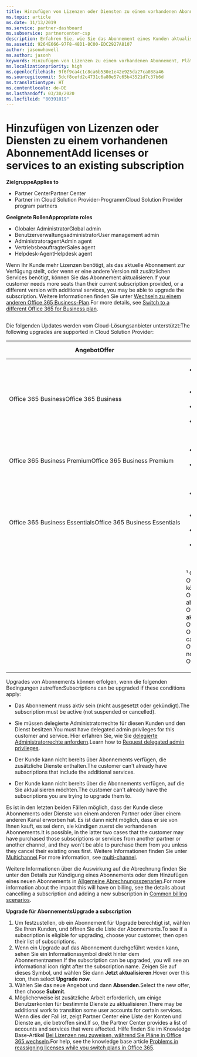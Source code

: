 ```yaml
---
title: Hinzufügen von Lizenzen oder Diensten zu einem vorhandenen Abonnement | Partner Center
ms.topic: article
ms.date: 11/13/2019
ms.service: partner-dashboard
ms.subservice: partnercenter-csp
description: Erfahren Sie, wie Sie das Abonnement eines Kunden aktualisieren oder ändern, indem Sie beispielsweise weitere Lizenzen oder Arbeitsplätze hinzufügen oder zu einer anderen Version mit anderen Diensten wechseln.
ms.assetid: 9264E666-97F8-48D1-8C00-EDC2927A8107
author: jasonwhowell
ms.author: jasonh
keywords: Hinzufügen von Lizenzen zu einem vorhandenen Abonnement, Plätze zu einem vorhandenen Abonnement hinzufügen, Abonnement andern, Ändern eines Abonnements, Weitere Lizenzen für einen Kunden erwerben
ms.localizationpriority: high
ms.openlocfilehash: 9f6f9ca4c1c8ca6b530e1e42e925da27ca088a46
ms.sourcegitcommit: 5dcf8cefd2c4731c6a80e57c65b43521d7c37b6d
ms.translationtype: HT
ms.contentlocale: de-DE
ms.lasthandoff: 03/30/2020
ms.locfileid: "80391019"
---
```

# <a name="add-licenses-or-services-to-an-existing-subscription"></a><span data-ttu-id="debef-104">Hinzufügen von Lizenzen oder Diensten zu einem vorhandenen Abonnement</span><span class="sxs-lookup"><span data-stu-id="debef-104">Add licenses or services to an existing subscription</span></span>

<span data-ttu-id="debef-105">**Zielgruppe**</span><span class="sxs-lookup"><span data-stu-id="debef-105">**Applies to**</span></span>

- <span data-ttu-id="debef-106">Partner Center</span><span class="sxs-lookup"><span data-stu-id="debef-106">Partner Center</span></span>
- <span data-ttu-id="debef-107">Partner im Cloud Solution Provider-Programm</span><span class="sxs-lookup"><span data-stu-id="debef-107">Cloud Solution Provider program partners</span></span>

<span data-ttu-id="debef-108">**Geeignete Rollen**</span><span class="sxs-lookup"><span data-stu-id="debef-108">**Appropriate roles**</span></span>

- <span data-ttu-id="debef-109">Globaler Administrator</span><span class="sxs-lookup"><span data-stu-id="debef-109">Global admin</span></span>
- <span data-ttu-id="debef-110">Benutzerverwaltungsadministrator</span><span class="sxs-lookup"><span data-stu-id="debef-110">User management admin</span></span>
- <span data-ttu-id="debef-111">Administratoragent</span><span class="sxs-lookup"><span data-stu-id="debef-111">Admin agent</span></span>
- <span data-ttu-id="debef-112">Vertriebsbeauftragter</span><span class="sxs-lookup"><span data-stu-id="debef-112">Sales agent</span></span>
- <span data-ttu-id="debef-113">Helpdesk-Agent</span><span class="sxs-lookup"><span data-stu-id="debef-113">Helpdesk agent</span></span>

<span data-ttu-id="debef-114">Wenn Ihr Kunde mehr Lizenzen benötigt, als das aktuelle Abonnement zur Verfügung stellt, oder wenn er eine andere Version mit zusätzlichen Services benötigt, können Sie das Abonnement aktualisieren.</span><span class="sxs-lookup"><span data-stu-id="debef-114">If your customer needs more seats than their current subscription provided, or a different version with additional services, you may be able to upgrade the subscription.</span></span> <span data-ttu-id="debef-115">Weitere Informationen finden Sie unter [Wechseln zu einem anderen Office 365 Business-Plan](https://go.microsoft.com/fwlink/p/?LinkId=723577).</span><span class="sxs-lookup"><span data-stu-id="debef-115">For more details, see [Switch to a different Office 365 for Business plan](https://go.microsoft.com/fwlink/p/?LinkId=723577).</span></span>

## <a href="" id="upgradesubscription"></a>


<span data-ttu-id="debef-116">Die folgenden Updates werden vom Cloud-Lösungsanbieter unterstützt:</span><span class="sxs-lookup"><span data-stu-id="debef-116">The following upgrades are supported in Cloud Solution Provider:</span></span>

<table>
<colgroup>
<col width="50%" />
<col width="50%" />
</colgroup>
<thead>
<tr class="header">
<th><span data-ttu-id="debef-117">Angebot</span><span class="sxs-lookup"><span data-stu-id="debef-117">Offer</span></span></th>
<th><span data-ttu-id="debef-118">Mögliche Upgrades</span><span class="sxs-lookup"><span data-stu-id="debef-118">Possible upgrades</span></span></th>
</tr>
</thead>
<tbody>
<tr class="odd">
<td><span data-ttu-id="debef-119">Office 365 Business</span><span class="sxs-lookup"><span data-stu-id="debef-119">Office 365 Business</span></span></td>
<td><ul>
<li><span data-ttu-id="debef-120">Office 365 Business Premium¹</span><span class="sxs-lookup"><span data-stu-id="debef-120">Office 365 Business Premium¹</span></span></li>
<li><span data-ttu-id="debef-121">Office 365 ProPlus</span><span class="sxs-lookup"><span data-stu-id="debef-121">Office 365 ProPlus</span></span></li>
<li><span data-ttu-id="debef-122">Office 365 Enterprise E3</span><span class="sxs-lookup"><span data-stu-id="debef-122">Office 365 Enterprise E3</span></span></li>
<li><span data-ttu-id="debef-123">Office 365 Enterprise E5</span><span class="sxs-lookup"><span data-stu-id="debef-123">Office 365 Enterprise E5</span></span></li>
</ul></td>
</tr>
<tr class="even">
<td><span data-ttu-id="debef-124">Office 365 Business Premium</span><span class="sxs-lookup"><span data-stu-id="debef-124">Office 365 Business Premium</span></span></td>
<td><ul>
<li><span data-ttu-id="debef-125">Office 365 Enterprise E3</span><span class="sxs-lookup"><span data-stu-id="debef-125">Office 365 Enterprise E3</span></span></li>
<li><span data-ttu-id="debef-126">Office 365 Enterprise E5</span><span class="sxs-lookup"><span data-stu-id="debef-126">Office 365 Enterprise E5</span></span></li>
</ul></td>
</tr>
<tr class="odd">
<td><span data-ttu-id="debef-127">Office 365 Business Essentials</span><span class="sxs-lookup"><span data-stu-id="debef-127">Office 365 Business Essentials</span></span></td>
<td><ul>
<li><span data-ttu-id="debef-128">Office 365 Business Premium¹</span><span class="sxs-lookup"><span data-stu-id="debef-128">Office 365 Business Premium¹</span></span></li>
<li><span data-ttu-id="debef-129">Office 365 Enterprise E1</span><span class="sxs-lookup"><span data-stu-id="debef-129">Office 365 Enterprise E1</span></span></li>
<li><span data-ttu-id="debef-130">Office 365 Enterprise E3</span><span class="sxs-lookup"><span data-stu-id="debef-130">Office 365 Enterprise E3</span></span></li>
<li><span data-ttu-id="debef-131">Office 365 Enterprise E5</span><span class="sxs-lookup"><span data-stu-id="debef-131">Office 365 Enterprise E5</span></span></li>
</ul></td>
</tr>
<tr class="even">
<td></td>
<td><p><span data-ttu-id="debef-132">¹ Office 365 Business India und Office 365 Business Essentials India können auf Office 365 Business Premium India, aber nicht auf Office 365 Business Premium aktualisiert werden.</span><span class="sxs-lookup"><span data-stu-id="debef-132">¹ Office 365 Business India and Office 365 Business Essentials India can be upgraded to Office 365 Business Premium India, not to Office 365 Business Premium.</span></span></p></td>
</tr>
</tbody>
</table>

<span data-ttu-id="debef-133">Upgrades von Abonnements können erfolgen, wenn die folgenden Bedingungen zutreffen:</span><span class="sxs-lookup"><span data-stu-id="debef-133">Subscriptions can be upgraded if these conditions apply:</span></span>

-   <span data-ttu-id="debef-134">Das Abonnement muss aktiv sein (nicht ausgesetzt oder gekündigt).</span><span class="sxs-lookup"><span data-stu-id="debef-134">The subscription must be active (not suspended or cancelled).</span></span>

-   <span data-ttu-id="debef-135">Sie müssen delegierte Administratorrechte für diesen Kunden und den Dienst besitzen.</span><span class="sxs-lookup"><span data-stu-id="debef-135">You must have delegated admin privileges for this customer and service.</span></span> <span data-ttu-id="debef-136">Hier erfahren Sie, wie Sie [delegierte Administratorrechte anfordern](request-a-relationship-with-a-customer.md).</span><span class="sxs-lookup"><span data-stu-id="debef-136">Learn how to [Request delegated admin privileges](request-a-relationship-with-a-customer.md).</span></span>

-   <span data-ttu-id="debef-137">Der Kunde kann nicht bereits über Abonnements verfügen, die zusätzliche Dienste enthalten.</span><span class="sxs-lookup"><span data-stu-id="debef-137">The customer can't already have subscriptions that include the additional services.</span></span>

-   <span data-ttu-id="debef-138">Der Kunde kann nicht bereits über die Abonnements verfügen, auf die Sie aktualisieren möchten.</span><span class="sxs-lookup"><span data-stu-id="debef-138">The customer can't already have the subscriptions you are trying to upgrade them to.</span></span>

<span data-ttu-id="debef-139">Es ist in den letzten beiden Fällen möglich, dass der Kunde diese Abonnements oder Dienste von einem anderen Partner oder über einem anderen Kanal erworben hat. Es ist dann nicht möglich, dass er sie von Ihnen kauft, es sei denn, sie kündigen zuerst die vorhandenen Abonnements.</span><span class="sxs-lookup"><span data-stu-id="debef-139">It is possible, in the latter two cases that the customer may have purchased those subscriptions or services from another partner or another channel, and they won't be able to purchase them from you unless they cancel their existing ones first.</span></span> <span data-ttu-id="debef-140">Weitere Informationen finden Sie unter [Multichannel](multichannel.md).</span><span class="sxs-lookup"><span data-stu-id="debef-140">For more information, see [multi-channel](multichannel.md).</span></span>

<span data-ttu-id="debef-141">Weitere Informationen über die Auswirkung auf die Abrechnung finden Sie unter den Details zur Kündigung eines Abonnements oder dem Hinzufügen eines neuen Abonnements in [Allgemeine Abrechnungsszenarien](common-billing-scenarios.md).</span><span class="sxs-lookup"><span data-stu-id="debef-141">For more information about the impact this will have on billing, see the details about cancelling a subscription and adding a new subscription in [Common billing scenarios](common-billing-scenarios.md).</span></span>

<span data-ttu-id="debef-142">**Upgrade für Abonnements**</span><span class="sxs-lookup"><span data-stu-id="debef-142">**Upgrade a subscription**</span></span>

1.  <span data-ttu-id="debef-143">Um festzustellen, ob ein Abonnement für Upgrade berechtigt ist, wählen Sie Ihren Kunden, und öffnen Sie die Liste der Abonnements.</span><span class="sxs-lookup"><span data-stu-id="debef-143">To see if a subscription is eligible for upgrading, choose your customer, then open their list of subscriptions.</span></span>
2.  <span data-ttu-id="debef-144">Wenn ein Upgrade auf das Abonnement durchgeführt werden kann, sehen Sie ein Informationssymbol direkt hinter dem Abonnementnamen.</span><span class="sxs-lookup"><span data-stu-id="debef-144">If the subscription can be upgraded, you will see an informational icon right after the subscription name.</span></span> <span data-ttu-id="debef-145">Zeigen Sie auf dieses Symbol, und wählen Sie dann **Jetzt aktualisieren**.</span><span class="sxs-lookup"><span data-stu-id="debef-145">Hover over this icon, then select **Upgrade now**.</span></span>
3.  <span data-ttu-id="debef-146">Wählen Sie das neue Angebot und dann **Absenden**.</span><span class="sxs-lookup"><span data-stu-id="debef-146">Select the new offer, then choose **Submit**.</span></span>
4.  <span data-ttu-id="debef-147">Möglicherweise ist zusätzliche Arbeit erforderlich, um einige Benutzerkonten für bestimmte Dienste zu aktualisieren.</span><span class="sxs-lookup"><span data-stu-id="debef-147">There may be additional work to transition some user accounts for certain services.</span></span> <span data-ttu-id="debef-148">Wenn dies der Fall ist, zeigt Partner Center eine Liste der Konten und Dienste an, die betroffen sind.</span><span class="sxs-lookup"><span data-stu-id="debef-148">If so, the Partner Center provides a list of accounts and services that were affected.</span></span> <span data-ttu-id="debef-149">Hilfe finden Sie im Knowledge Base-Artikel [Bei Lizenzen neu zuweisen, während Sie Pläne in Office 365 wechseln](https://go.microsoft.com/fwlink/p/?LinkId=723576).</span><span class="sxs-lookup"><span data-stu-id="debef-149">For help, see the knowledge base article [Problems in reassigning licenses while you switch plans in Office 365](https://go.microsoft.com/fwlink/p/?LinkId=723576).</span></span>

 

 



